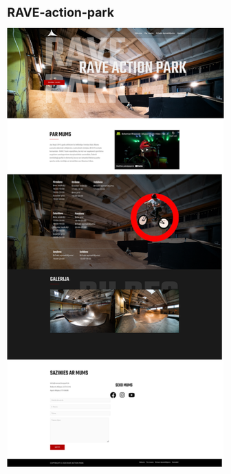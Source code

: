 # RAVE-action-park

![Project screenshot image](https://github.com/Kepitss/RAVE-action-park/blob/main/project-screenshot.png?raw=true)
